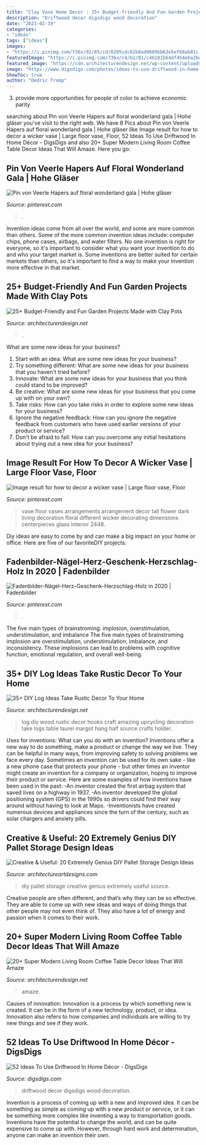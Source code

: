 ```yaml
---
title: "Clay Vase Home Decor : 25+ Budget-friendly And Fun Garden Projects Made With Clay Pots"
description: "Driftwood decor digsdigs wood decoration"
date: "2023-02-19"
categories:
- "ideas"
tags: ["ideas"]
images:
- "https://i.pinimg.com/736x/02/85/cd/0285cdc62b8ad9689bb62e5ef68ab81c.jpg"
featuredImage: "https://i.pinimg.com/736x/c4/b1/81/c4b181b64df454e6a2bd01b5d3f79471.jpg"
featured_image: "https://cdn.architecturendesign.net/wp-content/uploads/2015/11/AD-13-fancy-coffee-table-decor.jpg"
image: "https://www.digsdigs.com/photos/ideas-to-use-driftwood-in-home-decor-47.jpg"
ShowToc: true
author: "Dedric Tromp"
---
```



3. provide more opportunities for people of color to achieve economic parity

	

		
searching about Pin von Veerle Hapers auf floral wonderland gala | Hohe gläser you've visit to the right web. We have 8 Pics about Pin von Veerle Hapers auf floral wonderland gala | Hohe gläser like Image result for how to decor a wicker vase | Large floor vase, Floor, 52 Ideas To Use Driftwood In Home Décor - DigsDigs and also 20+ Super Modern Living Room Coffee Table Decor Ideas That Will Amaze. Here you go:
		
    
## Pin Von Veerle Hapers Auf Floral Wonderland Gala | Hohe Gläser

<img loading=lazy src="https://i.pinimg.com/736x/02/85/cd/0285cdc62b8ad9689bb62e5ef68ab81c.jpg" onerror="this.onerror=null;this.src='https://tse4.mm.bing.net/th?id=OIP.BSDN3vFK3jehp2P--CQTOAHaNM&amp;pid=15.1';" alt="Pin von Veerle Hapers auf floral wonderland gala | Hohe gläser">

_Source: pinterest.com_

>. 

	

Invention ideas come from all over the world, and some are more common than others. Some of the more common invention ideas include: computer chips, phone cases, airbags, and water filters. No one invention is right for everyone, so it's important to consider what you want your invention to do and who your target market is. Some inventions are better suited for certain markets than others, so it's important to find a way to make your invention more effective in that market.

    
## 25+ Budget-Friendly And Fun Garden Projects Made With Clay Pots

<img loading=lazy src="https://cdn.architecturendesign.net/wp-content/uploads/2015/05/AD-Clay-Pot-Garden-Projects-10.jpg" onerror="this.onerror=null;this.src='https://tse4.mm.bing.net/th?id=OIP.WZSz21KrV3SEG4mWiS2zPQHaLG&amp;pid=15.1';" alt="25+ Budget-Friendly and Fun Garden Projects Made with Clay Pots">

_Source: architecturendesign.net_

>. 

	

What are some new ideas for your business?
1. Start with an idea: What are some new ideas for your business? 
2. Try something different: What are some new ideas for your business that you haven't tried before? 
3. Innovate: What are some new ideas for your business that you think could stand to be improved? 
4. Be creative: What are some new ideas for your business that you come up with on your own? 
5. Take risks: How can you take risks in order to explore some new ideas for your business? 
6. Ignore the negative feedback: How can you ignore the negative feedback from customers who have used earlier versions of your product or service? 
7. Don't be afraid to fail: How can you overcome any initial hesitations about trying out a new idea for your business?

    
## Image Result For How To Decor A Wicker Vase | Large Floor Vase, Floor

<img loading=lazy src="https://i.pinimg.com/736x/c4/b1/81/c4b181b64df454e6a2bd01b5d3f79471.jpg" onerror="this.onerror=null;this.src='https://tse4.mm.bing.net/th?id=OIP.SOdLX89lNX2Wplk419UTRwHaJ3&amp;pid=15.1';" alt="Image result for how to decor a wicker vase | Large floor vase, Floor">

_Source: pinterest.com_

>vase floor vases arrangements arrangement decor tall flower dark living decoration floral different wicker decorating dimensions centerpieces glass interior 2448. 

	

Diy ideas are easy to come by and can make a big impact on your home or office. Here are five of our favoriteDIY projects: 

    
## Fadenbilder-Nägel-Herz-Geschenk-Herzschlag-Holz In 2020 | Fadenbilder

<img loading=lazy src="https://i.pinimg.com/736x/a2/71/27/a2712745b62e814a8bf75f847da10d2a.jpg" onerror="this.onerror=null;this.src='https://tse3.mm.bing.net/th?id=OIP.GBKzrAHZcbyYMR7pu63TJQHaJ3&amp;pid=15.1';" alt="Fadenbilder-Nägel-Herz-Geschenk-Herzschlag-Holz in 2020 | Fadenbilder">

_Source: pinterest.com_

>. 

	

The five main types of brainstroming: implosion, overstimulation, understimulation, and imbalance
The five main types of brainstroming implosion are overstimulation, understimulation, imbalance, and inconsistency. These implosions can lead to problems with cognitive function, emotional regulation, and overall well-being.

    
## 35+ DIY Log Ideas Take Rustic Decor To Your Home

<img loading=lazy src="http://cdn.architecturendesign.net/wp-content/uploads/2014/09/22-Hooks-on-a-log.jpg" onerror="this.onerror=null;this.src='https://tse4.mm.bing.net/th?id=OIP.V7pIA0b_pu5X98JqS4kIawHaLH&amp;pid=15.1';" alt="35+ DIY Log Ideas Take Rustic Decor To Your Home">

_Source: architecturendesign.net_

>log diy wood rustic decor hooks craft amazing upcycling decoration take logs table laurel margot hang half source crafts holder. 

	

Uses for inventions: What can you do with an invention?
Inventions offer a new way to do something, make a product or change the way we live. They can be helpful in many ways, from improving safety to solving problems we face every day. Sometimes an invention can be used for its own sake - like a new phone case that protects your phone - but other times an inventor might create an invention for a company or organization, hoping to improve their product or service. Here are some examples of how inventions have been used in the past: 
-An inventor created the first airbag system that saved lives on a highway in 1937.
-An inventor developed the global positioning system (GPS) in the 1990s so drivers could find their way around without having to look at Maps.
-Inventionists have created numerous devices and appliances since the turn of the century, such as solar chargers and anxiety pills.

    
## Creative &amp; Useful: 20 Extremely Genius DIY Pallet Storage Design Ideas

<img loading=lazy src="https://www.architectureartdesigns.com/wp-content/uploads/2014/12/1523.jpg" onerror="this.onerror=null;this.src='https://tse4.mm.bing.net/th?id=OIP.m6vzoCWZi3S5CWoJG_zzXAHaLH&amp;pid=15.1';" alt="Creative &amp; Useful: 20 Extremely Genius DIY Pallet Storage Design Ideas">

_Source: architectureartdesigns.com_

>diy pallet storage creative genius extremely useful source. 

	

Creative people are often different, and that’s why they can be so effective. They are able to come up with new ideas and ways of doing things that other people may not even think of. They also have a lot of energy and passion when it comes to their work.

    
## 20+ Super Modern Living Room Coffee Table Decor Ideas That Will Amaze

<img loading=lazy src="https://cdn.architecturendesign.net/wp-content/uploads/2015/11/AD-13-fancy-coffee-table-decor.jpg" onerror="this.onerror=null;this.src='https://tse1.mm.bing.net/th?id=OIP.C2SQ-Qfx0lwjdld0MDNhPwHaHa&amp;pid=15.1';" alt="20+ Super Modern Living Room Coffee Table Decor Ideas That Will Amaze">

_Source: architecturendesign.net_

>amaze. 

	

Causes of innovation:
Innovation is a process by which something new is created. It can be in the form of a new technology, product, or idea. Innovation also refers to how companies and individuals are willing to try new things and see if they work.

    
## 52 Ideas To Use Driftwood In Home Décor - DigsDigs

<img loading=lazy src="https://www.digsdigs.com/photos/ideas-to-use-driftwood-in-home-decor-47.jpg" onerror="this.onerror=null;this.src='https://tse4.mm.bing.net/th?id=OIP.PXKq9Jr7bHtfsqb_88v1qwAAAA&amp;pid=15.1';" alt="52 Ideas To Use Driftwood In Home Décor - DigsDigs">

_Source: digsdigs.com_

>driftwood decor digsdigs wood decoration. 

	

Invention is a process of coming up with a new and improved idea. It can be something as simple as coming up with a new product or service, or it can be something more complex like inventing a way to transportation goods. Inventions have the potential to change the world, and can be quite expensive to come up with. However, through hard work and determination, anyone can make an invention their own.

